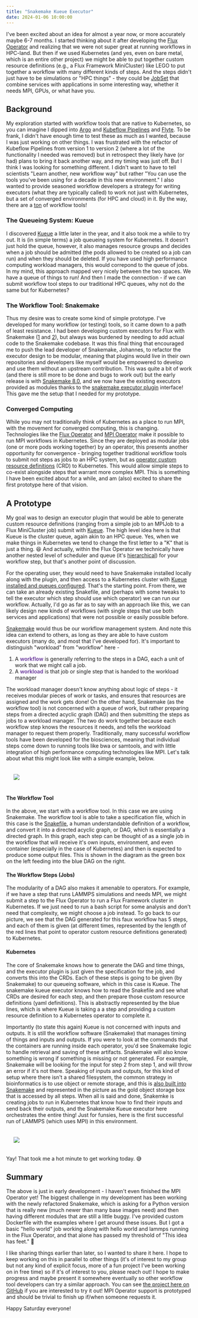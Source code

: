 ```yaml
---
title: "Snakemake Kueue Executor"
date: 2024-01-06 10:00:00
---
```


I've been excited about an idea for almost a year now, or more accurately maybe 6-7 months. I started thinking about it after developing the [Flux Operator](https://github.com/flux-framework/flux-operator) and realizing that we were not super great at running workflows in HPC-land. But then if we used Kubernetes (and yes, even on bare metal, which is an entire other project) we might be able to put together custom resource definitions (e.g., a Flux Framework MiniCluster) like LEGO to put together a workflow with many different kinds of steps. And the steps didn't just have to be simulations or "HPC things" - they could be [JobSet](https://github.com/kubernetes-sigs/jobset) that combine services with applications in some interesting way, whether it needs MPI, GPUs, or what have you.

## Background 

My exploration started with workflow tools that are native to Kubernetes, so you can imagine I dipped into [Argo](https://argoproj.github.io/) and [Kubeflow Pipelines](https://www.kubeflow.org/docs/components/pipelines/v1/introduction/) and [Flyte](https://flyte.org/). To be frank, I didn't have enough time to test these as much as I wanted, because I was just working on other things. I was frustrated with the refactor of Kubeflow Pipelines from version 1 to version 2 (where a lot of the functionality I needed was removed) but in retrospect they likely have (or had) plans to bring it back another way, and my timing was just off. But I think I was looking for something different. I didn't want to have to tell scientists "Learn another, new workflow way" but rather "You can use the tools you've been using for a decade in this new environment." I also wanted to provide seasoned workflow developers a strategy for writing executors (what they are typically called) to work not just with Kubernetes, but a set of converged environments (for HPC and cloud) in it. By the way, there are a [ton](https://github.com/pditommaso/awesome-pipeline) of workflow tools!

### The Queueing System: Kueue

I discovered [Kueue](https://kueue.sigs.k8s.io/docs/overview/) a little later in the year, and it also took me a while to try out. It is (in simple terms) a job queueing system for Kubernetes. It doesn't just hold the queue, however, it also manages resource groups and decides when a job should be admitted (the pods allowed to be created so a job can run) and when they should be deleted. If you have used high performance computing workload managers, this would correpond to the queue of jobs.  In my mind, this approach mapped very nicely between the two spaces. We have a queue of things to run! And then I made the connection - if we can submit workflow tool steps to our traditional HPC queues, why not do the same but for Kubernetes?

### The Workflow Tool: Snakemake

Thus my desire was to create some kind of simple prototype. I've developed for many workflow (or testing) tools, so it came down to a path of least resistance. I had been developing custom executors for Flux with Snakemake ([1](https://github.com/snakemake/snakemake/pull/2193) and [2](https://github.com/snakemake/snakemake/pull/2174)), but always was burdened by needing to add actual code to the Snakemake codebase. It was this final thing that encouraged me to push the lead developer of Snakemake, Johannes, to refactor the executor design to be modular, meaning that plugins would live in their own repositories and developers like myself would be empowered to develop and use them without an upstream contribution. This was quite a bit of work (and there is still more to be done and bugs to work out) but the early release is with [Snakemake 8.0](https://github.com/snakemake/snakemake/issues/2409), and we now have the existing executors provided as modules thanks to the [snakemake executor plugin](https://github.com/snakemake/snakemake-executor-plugin-interface/) interface! This gave me the setup that I needed for my prototype.

### Converged Computing

While you may not traditionally think of Kubernetes as a place to run MPI, with the movement for converged computing, this is changing. Technologies like the [Flux Operator](https://github.com/flux-framework/flux-operator) and [MPI Operator](https://github.com/kubeflow/mpi-operator) make it possible to run MPI workflows in Kubernetes. Since they are deployed as modular jobs (one or more pods working together) by an operator, this presents another opportunity for convergence - bringing together traditional workflow tools to submit not steps as jobs to an HPC system, but as [operator custom resource definitions](https://kubernetes.io/docs/concepts/extend-kubernetes/operator/) (CRD) to Kubernetes. This would allow simple steps to co-exist alongside steps that warrant more complex MPI. This is something I have been excited about for a while, and am (also) excited to share the first prototype here of that vision. 

## A Prototype

My goal was to design an executor plugin that would be able to generate custom resource definitions (ranging from a simple job to an MPIJob to a Flux MiniCluster job) submit with [Kueue](https://kueue.sigs.k8s.io/docs/overview/). The high level idea here is that Kueue is the cluster queue, again akin to an HPC queue. Yes, when we make things in Kubernetes we tend to change the first letter to a "K" that is just a thing. 😆️ And actually, within the Flux Operator we technically have another nested level of scheduler and queue (it's [hierarchical](https://flux-framework.readthedocs.io/en/latest/guides/learning_guide.html?h=learning)) for your workflow step, but that's another point of discussion.

For the operating user, they would need to have Snakemake installed locally along with the plugin, and then access to a Kubernetes cluster with [Kueue installed and queues configured](https://kueue.sigs.k8s.io/docs/tasks/run_jobs/#before-you-begin). That's the starting point. From there, we can take an already existing Snakefile, and (perhaps with some tweaks to tell the executor which step should use which operator) we can run our workflow. Actually, I'd go as far as to say with an approach like this, we can likely design new kinds of workflows (with single steps that use both services and applications) that were not possible or easily possible before.

[Snakemake](https://snakemake.readthedocs.io/en/stable/) would thus be our workflow management system. And note this idea can extend to others, as long as they are able to have custom executors (many do, and most that I've developed for). It's important to distinguish "workload" from "workflow" here - 

<ol class="custom-counter">
<li>A <span style="color:rebeccapurple;font-weight:600">workflow</span> is generally referring to the steps in a DAG, each a unit of work that we might call a job.</li>
<li>A <span style="color:rebeccapurple;font-weight:600">workload</span> is that job or single step that is handed to the workload manager</li>
</ol>

The workload manager doesn't know anything about logic of steps - it receives modular pieces of work or tasks, and ensures that resources are assigned and the work gets done! On the other hand, Snakemake (as the workflow tool) is not concerned with a queue of work, but rather preparing steps from a directed acyclic graph (DAG) and then submitting the steps as jobs to a workload manager. The two do work together because each workflow step knows the resources it needs, and tells the workload manager to request them properly. Traditionally, many successful workflow tools have been developed for the biosciences, meaning that individual steps come down to running tools like bwa or samtools, and with little integration of high performance computing technologies like MPI. Let's talk about what this might look like with a simple example, below.

<div style="padding:20px">
   <a href="{{ site.baseurl }}/assets/images/posts/flux-operator/kueue-snakemake.png" target="_blank"><img src="{{ site.baseurl }}/assets/images/posts/flux-operator/kueue-snakemake.png"></a>
</div>

#### The Workflow Tool

In the above, we start with a workflow tool. In this case we are using Snakemake. The workflow tool is able to take a specification file, which in this case is the [Snakefile](https://snakemake.readthedocs.io/en/stable/snakefiles/rules.html), a human understandable definition of a workflow, and convert it into a directed acyclic graph, or DAG, which is essentially a directed graph. In this graph, each step can be thought of as a single job in the workflow that will receive it's own inputs, environment, and even container (especially in the case of Kubernetes) and then is expected to produce some output files. This is shown in the diagram as the green box on the left feeding into the blue DAG on the right. 

#### The Workflow Steps (Jobs)

The modularity of a DAG also makes it amenable to operators. For example, if we have a step that runs LAMMPS simulations and needs MPI, we might submit a step to the Flux Operator to run a Flux Framework cluster in Kubernetes. If we just need to run a bash script for some analysis and don't need that complexity, we might choose a job instead. To go back to our picture, we see that the DAG generated for this faux workflow has 5 steps, and each of them is given (at different times, represented by the length of the red lines that point to operator custom resource definitions generated) to Kubernetes.

#### Kubernetes

The core of Snakemake knows how to generate the DAG and time things, and the executor plugin is just given the specification for the job, and converts this into the CRDs. Each of these steps is going to be given (by Snakemake) to our queueing software, which in this case is Kueue. The snakemake kueue executor knows how to read the Snakefile and see what CRDs are desired for each step, and then prepare those custom resource definitions (yaml definitions). This is abstractly represented by the blue lines, which is where Kueue is taking a a step and providing a custom resource definition to a Kubernetes operator to complete it. 

Importantly (to state this again) Kueue is not concerned with inputs and outputs. It is still the workflow software (Snakemake) that manages timing of things and inputs and outputs. If you were to look at the commands that the containers are running inside each operator, you'd see Snakemake logic to handle retrieval and saving of these artifacts. Snakemake will also know something is wrong if something is missing or not generated. For example, Snakemake will be looking for the input for step 2 from step 1, and will throw an error if it's not there. Speaking of inputs and outputs, for this kind of setup where there isn't a shared filesystem, the common strategy in bioinformatics is to use object or remote storage, and this is [also built into Snakemake](https://snakemake.readthedocs.io/en/stable/snakefiles/storage.html) and represented in the picture as the gold object storage box that is accessed by all steps. When all is said and done, Snakemke is creating jobs to run in Kubernetes that know how to find their inputs and send back their outputs, and the Snakemake Kueue executor here orchestrates the entire thing! Just for funsies, here is the first successful run of LAMMPS (which uses MPI) in this environment.

<div style="padding:20px">
   <a href="{{ site.baseurl }}/assets/images/posts/flux-operator/kueue-snakemake-first-successful-run.png" target="_blank"><img src="{{ site.baseurl }}/assets/images/posts/flux-operator/kueue-snakemake-first-successful-run.png"></a>
</div>

Yay! That took me a hot minute to get working today. 😅️


## Summary

The above is just in early development - I haven't even finished the MPI Operator yet! The biggest challenge in my development has been working with the newly refactored Snakemake, which is asking for a Python version that is really new (much newer than many base images need) and then having different modules that are still a little buggy. I've provided custom Dockerfile with the examples where I get around these issues. But I got a basic "hello world" job working along with hello world and lammps running in the Flux Operator, and that alone has passed my threshold of "This idea has feet." 🐾️

I like sharing things earlier than later, so I wanted to share it here. I hope to keep working on this in parallel to other things (it's of interest to my group but not any kind of explicit focus, more of a fun project I've been working on in free time) so if it's of interest to you, please reach out! I hope to make progress and maybe present it somewhere eventually so other workflow tool developers can try a similar approach. You can see [the project here on GitHub](https://github.com/snakemake/snakemake-executor-plugin-kueue) if you are interested to try it out! MPI Operator support is prototyped and should be trivial to finish up if/when someone requests it.

Happy Saturday everyone!
